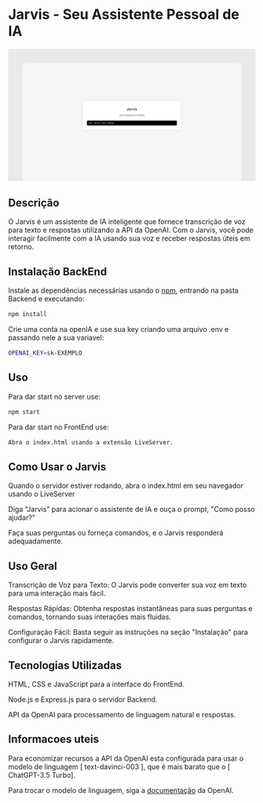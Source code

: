 # Jarvis - Seu Assistente Pessoal de IA

![Cap](https://raw.githubusercontent.com/PedroLMaia/Portfolio/main/public/jar.png)

## Descrição
O Jarvis é um assistente de IA inteligente que fornece transcrição de voz para texto e respostas utilizando a API da OpenAI. Com o Jarvis, você pode interagir facilmente com a IA usando sua voz e receber respostas úteis em retorno.

## Instalação BackEnd

Instale as dependências necessárias usando o [npm](https://www.npmjs.com/), entrando na pasta Backend e executando:

```bash
npm install
```
Crie uma conta na openIA e use sua key criando uma arquivo .env e passando nele a sua variavel:

```bash
OPENAI_KEY=sk-EXEMPLO
```

## Uso
Para dar start no server use:

```bash
npm start
```
Para dar start no FrontEnd use:

```bash
Abra o index.html usando a extensão LiveServer.
```

## Como Usar o Jarvis

Quando o servidor estiver rodando, abra o index.html em seu navegador usando o LiveServer

Diga "Jarvis" para acionar o assistente de IA e ouça o prompt, "Como posso ajudar?"

Faça suas perguntas ou forneça comandos, e o Jarvis responderá adequadamente.


## Uso Geral
Transcrição de Voz para Texto: O Jarvis pode converter sua voz em texto para uma interação mais fácil.

Respostas Rápidas: Obtenha respostas instantâneas para suas perguntas e comandos, tornando suas interações mais fluidas.

Configuração Fácil: Basta seguir as instruções na seção "Instalação" para configurar o Jarvis rapidamente.

## Tecnologias Utilizadas
HTML, CSS e JavaScript para a interface do FrontEnd.

Node.js e Express.js para o servidor Backend.

API da OpenAI para processamento de linguagem natural e respostas.

## Informacoes uteis
Para economizar recursos a API da OpenAI esta configurada para usar o modelo de linguagem [ text-davinci-003 ], que é mais barato que o [ ChatGPT-3.5 Turbo].

Para trocar o modelo de linguagem, siga a [documentação](https://platform.openai.com/docs/guides/gpt) da OpenAI.